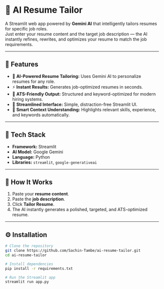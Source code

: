 # 🧠 AI Resume Tailor

A Streamlit web app powered by **Gemini AI** that intelligently tailors resumes for specific job roles.  
Just enter your resume content and the target job description — the AI instantly refines, rewrites, and optimizes your resume to match the job requirements.

---

## 🚀 Features
- 🤖 **AI-Powered Resume Tailoring:** Uses Gemini AI to personalize resumes for any role.  
- ⚡ **Instant Results:** Generates job-optimized resumes in seconds.  
- 🧾 **ATS-Friendly Output:** Structured and keyword-optimized for modern hiring systems.  
- 🎨 **Streamlined Interface:** Simple, distraction-free Streamlit UI.  
- 🧠 **Smart Context Understanding:** Highlights relevant skills, experience, and keywords automatically.

---

## 🧰 Tech Stack
- **Framework:** Streamlit  
- **AI Model:** Google Gemini  
- **Language:** Python  
- **Libraries:** `streamlit`, `google-generativeai`

---

## 🧩 How It Works
1. Paste your **resume content**.  
2. Paste the **job description**.  
3. Click **Tailor Resume**.  
4. The AI instantly generates a polished, targeted, and ATS-optimized resume.

---

## ⚙️ Installation
```bash
# Clone the repository
git clone https://github.com/Sachin-Tambe/ai-resume-tailor.git
cd ai-resume-tailor

# Install dependencies
pip install -r requirements.txt

# Run the Streamlit app
streamlit run app.py
